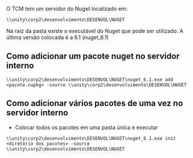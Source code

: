 O TCM tem um servidor do Nuget localizado em:
```console
\\unity\corp2\desenvolvimento\DESENVOL\NUGET
```

Na raiz da pasta existe o executável do Nuget que pode ser utilizado. A última versão colocada é a 6.1 (nuget_6.1)

## Como adicionar um pacote nuget no servidor interno
```console
\\unity\corp2\desenvolvimento\DESENVOL\NUGET\nuget_6.1.exe add <pacote.nupkg> -source \\unity\corp2\desenvolvimento\DESENVOL\NUGET
```

## Como adicionar vários pacotes de uma vez no servidor interno
- Colocar todos os pacotes em uma pasta única e executar
```
\\unity\corp2\desenvolvimento\DESENVOL\NUGET\nuget_6.1.exe init <diretório dos pacotes> -source \\unity\corp2\desenvolvimento\DESENVOL\NUGET
```

